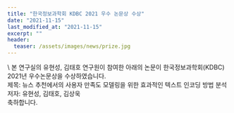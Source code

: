 ```yaml
---
title: "한국정보과학회 KDBC 2021 우수 논문상 수상"
date: "2021-11-15"
last_modified_at: "2021-11-15"
excerpt: ""
header:
  teaser: /assets/images/news/prize.jpg
---
```

\\
본 연구실의 유현성, 김태호 연구원이 참여한 아래의 논문이 한국정보과학회(KDBC) 2021년 우수논문상을 수상하였습니다.<br>제목: 뉴스 추천에서의 사용자 만족도 모델링을 위한 효과적인 텍스트 인코딩 방법 분석<br>저자: 유현성, 김태호, 김상욱<br>축하합니다.